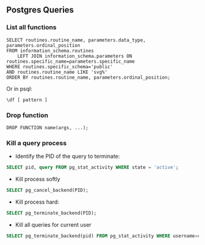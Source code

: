 ## Postgres Queries

### List all functions

```
SELECT routines.routine_name, parameters.data_type, parameters.ordinal_position
FROM information_schema.routines
    LEFT JOIN information_schema.parameters ON routines.specific_name=parameters.specific_name
WHERE routines.specific_schema='public'
AND routines.routine_name LIKE 'svg%'
ORDER BY routines.routine_name, parameters.ordinal_position;
```
Or in psql:
```
\df [ pattern ]
```

### Drop function
```
DROP FUNCTION name(args, ...);
```

### Kill a query process

* Identify the PID of the query to terminate:
```sql
SELECT pid, query FROM pg_stat_activity WHERE state = 'active'; 
```
* Kill process softly
```sql
SELECT pg_cancel_backend(PID);  
```
* Kill process hard:
```sql
SELECT pg_terminate_backend(PID);
```
* Kill all queries for current user
```sql
SELECT pg_terminate_backend(pid) FROM pg_stat_activity WHERE username=current_user
```

